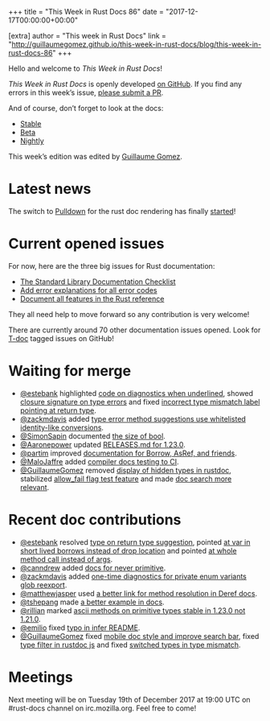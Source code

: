 +++
title = "This Week in Rust Docs 86"
date = "2017-12-17T00:00:00+00:00"

[extra]
author = "This week in Rust Docs"
link = "http://guillaumegomez.github.io/this-week-in-rust-docs/blog/this-week-in-rust-docs-86"
+++
<p>Hello and welcome to <em>This Week in Rust Docs</em>!</p>

<p><em>This Week in Rust Docs</em> is openly developed <a href="https://github.com/GuillaumeGomez/this-week-in-rust-docs">on GitHub</a>.
If you find any errors in this week’s issue, <a href="https://github.com/GuillaumeGomez/this-week-in-rust-docs/pulls">please submit a PR</a>.</p>

<p>And of course, don’t forget to look at the docs:</p>

<ul>
  <li><a href="https://doc.rust-lang.org/">Stable</a></li>
  <li><a href="https://doc.rust-lang.org/beta/">Beta</a></li>
  <li><a href="https://doc.rust-lang.org/nightly/">Nightly</a></li>
</ul>

<p>This week’s edition was edited by <a href="https://github.com/GuillaumeGomez">Guillaume Gomez</a>.</p>

<h1 id="latest-news">Latest news</h1>

<p>The switch to <a href="https://github.com/google/pulldown-cmark">Pulldown</a> for the rust doc rendering has finally <a href="https://github.com/rust-lang/rust/pull/41991">started</a>!</p>

<h1 id="current-opened-issues">Current opened issues</h1>

<p>For now, here are the three big issues for Rust documentation:</p>

<ul>
  <li><a href="https://github.com/rust-lang/rust/issues/29329">The Standard Library Documentation Checklist</a></li>
  <li><a href="https://github.com/rust-lang/rust/issues/32777">Add error explanations for all error codes</a></li>
  <li><a href="https://github.com/rust-lang-nursery/reference/issues/9">Document all features in the Rust reference</a></li>
</ul>

<p>They all need help to move forward so any contribution is very welcome!</p>

<p>There are currently around 70 other documentation issues opened. Look for <a href="https://github.com/rust-lang/rust/labels/T-doc">T-doc</a> tagged issues on GitHub!</p>

<h1 id="waiting-for-merge">Waiting for merge</h1>

<ul>
  <li><a href="https://github.com/estebank">@estebank</a> highlighted <a href="https://github.com/rust-lang/rust/pull/45752">code on diagnostics when underlined</a>, showed <a href="https://github.com/rust-lang/rust/pull/46350">closure signature on type errors</a> and fixed <a href="https://github.com/rust-lang/rust/pull/46720">incorrect type mismatch label pointing at return type</a>.</li>
  <li><a href="https://github.com/zackmdavis">@zackmdavis</a> added <a href="https://github.com/rust-lang/rust/pull/46461">type error method suggestions use whitelisted identity-like conversions</a>.</li>
  <li><a href="https://github.com/SimonSapin">@SimonSapin</a> documented <a href="https://github.com/rust-lang/rust/pull/46156">the size of bool</a>.</li>
  <li><a href="https://github.com/Aaronepower">@Aaronepower</a> updated <a href="https://github.com/rust-lang/rust/pull/46327">RELEASES.md for 1.23.0</a>.</li>
  <li><a href="https://github.com/partim">@partim</a> improved <a href="https://github.com/rust-lang/rust/pull/46518">documentation for Borrow, AsRef, and friends</a>.</li>
  <li><a href="https://github.com/MaloJaffre">@MaloJaffre</a> added <a href="https://github.com/rust-lang/rust/pull/46278">compiler docs testing to CI</a>.</li>
  <li><a href="https://github.com/GuillaumeGomez">@GuillaumeGomez</a> removed <a href="https://github.com/rust-lang/rust/pull/46359">display of hidden types in rustdoc</a>, stabilized <a href="https://github.com/rust-lang/rust/pull/46501">allow_fail flag test feature</a> and made <a href="https://github.com/rust-lang/rust/pull/46700">doc search more relevant</a>.</li>
</ul>

<h1 id="recent-doc-contributions">Recent doc contributions</h1>

<ul>
  <li><a href="https://github.com/estebank">@estebank</a> resolved <a href="https://github.com/rust-lang/rust/pull/46608">type on return type suggestion</a>, pointed <a href="https://github.com/rust-lang/rust/pull/46719">at var in short lived borrows instead of drop location</a> and pointed <a href="https://github.com/rust-lang/rust/pull/46633">at whole method call instead of args</a>.</li>
  <li><a href="https://github.com/canndrew">@canndrew</a> added <a href="https://github.com/rust-lang/rust/pull/46232">docs for never primitive</a>.</li>
  <li><a href="https://github.com/zackmdavis">@zackmdavis</a> added <a href="https://github.com/rust-lang/rust/pull/46248">one-time diagnostics for private enum variants glob reexport</a>.</li>
  <li><a href="https://github.com/matthewjasper">@matthewjasper</a> used <a href="https://github.com/rust-lang/rust/pull/46601">a better link for method resolution in Deref docs</a>.</li>
  <li><a href="https://github.com/tshepang">@tshepang</a> made <a href="https://github.com/rust-lang/rust/pull/46737">a better example in docs</a>.</li>
  <li><a href="https://github.com/rillian">@rillian</a> marked <a href="https://github.com/rust-lang/rust/pull/46411">ascii methods on primitive types stable in 1.23.0 not 1.21.0</a>.</li>
  <li><a href="https://github.com/emilio">@emilio</a> fixed <a href="https://github.com/rust-lang/rust/pull/46625">typo in infer README</a>.</li>
  <li><a href="https://github.com/GuillaumeGomez">@GuillaumeGomez</a> fixed <a href="https://github.com/rust-lang/rust/pull/46668">mobile doc style and improve search bar</a>, fixed <a href="https://github.com/rust-lang/rust/pull/46672">type filter in rustdoc js</a> and fixed <a href="https://github.com/rust-lang/rust/pull/46611">switched types in type mismatch</a>.</li>
</ul>

<h1 id="meetings">Meetings</h1>

<p>Next meeting will be on Tuesday 19th of December 2017 at 19:00 UTC on #rust-docs channel on irc.mozilla.org. Feel free to come!</p>